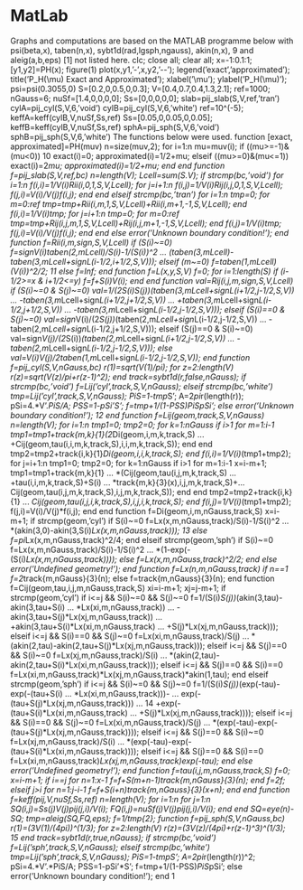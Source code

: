 MatLab
======
Graphs and computations are based on the MATLAB programme below
with psi(beta,x), taben(n,x), sybt1d(rad,lgsph,ngauss), akin(n,x),
9
and aleig(a,b,eps) [1] not listed here.
clc;
close all;
clear all;
x=-1:0.1:1;
[y1,y2]=PH(x);
figure(1)
plot(x,y1,’-’,x,y2,’--’);
legend(’exact’,’approximated’);
title(’P_H(\mu) Exact and Approximated’);
xlabel(’\mu’);
ylabel(’P_H(\mu)’);
psi=psi(0.3055,0)
S=[0.2,0,0.5,0,0.3];
V=[0.4,0.7,0.4,1.3,2.1];
ref=1000;
nGauss=6;
nuSf=[1.4,0,0,0,0];
Ss=[0,0,0,0,0];
slab=pij_slab(S,V,ref,’tran’)
cylA=pij_cyl(S,V,6,’void’)
cylB=pij_cyl(S,V,6,’white’)
ref=10^(-5);
keffA=keff(cylB,V,nuSf,Ss,ref)
Ss=[0.05,0,0.05,0,0.05];
keffB=keff(cylB,V,nuSf,Ss,ref)
sphA=pij_sph(S,V,6,’void’)
sphB=pij_sph(S,V,6,’white’)
The functions below were used.
function [exact, approximated]=PH(muv)
n=size(muv,2);
for i=1:n
mu=muv(i);
if ((mu>=-1)&(mu<0))
10
exact(i)=0;
approximated(i)=1/2+mu;
elseif ((mu>=0)&(mu<=1))
exact(i)=2*mu;
approximated(i)=1/2+mu;
end
end
function f=pij_slab(S,V,ref,bc)
n=length(V);
Lcell=sum(S.*V);
if strcmp(bc,’void’)
for i=1:n
f(i,i)=1/V(i)*Rii(i,0,1,S,V,Lcell);
for j=i+1:n
f(i,j)=1/V(i)*Rij(i,j,0,1,S,V,Lcell);
f(j,i)=V(i)/V(j)*f(i,j);
end
end
elseif strcmp(bc,’tran’)
for i=1:n
tmp=0;
for m=0:ref
tmp=tmp+Rii(i,m,1,S,V,Lcell)+Rii(i,m+1,-1,S,V,Lcell);
end
f(i,i)=1/V(i)*tmp;
for j=i+1:n
tmp=0;
for m=0:ref
tmp=tmp+Rij(i,j,m,1,S,V,Lcell)+Rij(i,j,m+1,-1,S,V,Lcell);
end
f(i,j)=1/V(i)*tmp;
f(j,i)=V(i)/V(j)*f(i,j);
end
end
else
error(’Unknown boundary condition!’);
end
function f=Rii(i,m,sign,S,V,Lcell)
if (S(i)~=0)
f=sign*V(i)*taben(2,m*Lcell)/S(i)-1/(S(i))^2 ...
*(taben(3,m*Lcell)-taben(3,m*Lcell+sign*L(i-1/2,i+1/2,S,V)));
elseif (m~=0)
f=taben(1,m*Lcell)*(V(i))^2/2;
11
else
f=Inf;
end
function f=L(x,y,S,V)
f=0;
for i=1:length(S)
if (i-1/2>=x & i+1/2<=y)
f=f+S(i)*V(i);
end
end
function val=Rij(i,j,m,sign,S,V,Lcell)
if (S(i)~=0 & S(j)~=0)
val=1/(2*S(i)*S(j))*(taben(3,m*Lcell+sign*L(i+1/2,j-1/2,S,V)) ...
-taben(3,m*Lcell+sign*L(i+1/2,j+1/2,S,V)) ...
+taben(3,m*Lcell+sign*L(i-1/2,j+1/2,S,V)) ...
-taben(3,m*Lcell+sign*L(i-1/2,j-1/2,S,V)));
elseif (S(i)==0 & S(j)~=0)
val=sign*V(i)/(2*S(j))*(taben(2,m*Lcell+sign*L(i-1/2,j-1/2,S,V)) ...
-taben(2,m*Lcell+sign*L(i-1/2,j+1/2,S,V)));
elseif (S(j)==0 & S(i)~=0)
val=sign*V(j)/(2*S(i))*(taben(2,m*Lcell+sign*L(i+1/2,j-1/2,S,V)) ...
-taben(2,m*Lcell+sign*L(i-1/2,j-1/2,S,V)));
else
val=V(i)*V(j)/2*taben(1,m*Lcell+sign*L(i-1/2,j-1/2,S,V));
end
function f=pij_cyl(S,V,nGauss,bc)
r(1)=sqrt(V(1)/pi);
for z=2:length(V)
r(z)=sqrt(V(z)/pi+r(z-1)^2);
end
track=sybt1d(r,false,nGauss);
if strcmp(bc,’void’)
f=Lij(’cyl’,track,S,V,nGauss);
elseif strcmp(bc,’white’)
tmp=Lij(’cyl’,track,S,V,nGauss);
PiS=1-tmp*S’;
A=2*pi*r(length(r));
pSi=4.*V’.*PiS/A;
PSS=1-pSi’*S’;
f=tmp+1/(1-PSS)*PiS*pSi’;
else
error(’Unknown boundary condition!’);
12
end
function f=Lij(geom,track,S,V,nGauss)
n=length(V);
for i=1:n
tmp1=0;
tmp2=0;
for k=1:nGauss
if i>1
for m=1:i-1
tmp1=tmp1+track{m,k}{1}*(2*Di(geom,i,m,k,track,S) ...
+Cij(geom,tau(i,i,m,k,track,S),i,i,m,k,track,S));
end
end
tmp2=tmp2+track{i,k}{1}*Di(geom,i,i,k,track,S);
end
f(i,i)=1/V(i)*(tmp1+tmp2);
for j=i+1:n
tmp1=0;
tmp2=0;
for k=1:nGauss
if i>1
for m=1:i-1
x=i-m+1;
tmp1=tmp1+track{m,k}{1} ...
*(Cij(geom,tau(i,j,m,k,track,S) ...
+tau(i,i,m,k,track,S)+S(i) ...
*track{m,k}{3}(x),i,j,m,k,track,S)+...
Cij(geom,tau(i,j,m,k,track,S),i,j,m,k,track,S));
end
end
tmp2=tmp2+track{i,k}{1} ...
*Cij(geom,tau(i,j,i,k,track,S),i,j,i,k,track,S);
end
f(i,j)=1/V(i)*(tmp1+tmp2);
f(j,i)=V(i)/V(j)*f(i,j);
end
end
function f=Di(geom,i,m,nGauss,track,S)
x=i-m+1;
if strcmp(geom,’cyl’)
if S(i)~=0
f=Lx(x,m,nGauss,track)/S(i)-1/S(i)^2 ...
*(akin(3,0)-akin(3,S(i)*Lx(x,m,nGauss,track)));
13
else
f=pi*Lx(x,m,nGauss,track)^2/4;
end
elseif strcmp(geom,’sph’)
if S(i)~=0
f=Lx(x,m,nGauss,track)/S(i)-1/S(i)^2 ...
*(1-exp(-(S(i)*Lx(x,m,nGauss,track))));
else
f=Lx(x,m,nGauss,track)^2/2;
end
else
error(’Undefined geometry!’);
end
function f=Lx(n,m,nGauss,track)
if n==1
f=2*track{m,nGauss}{3}(n);
else
f=track{m,nGauss}{3}(n);
end
function f=Cij(geom,tau,i,j,m,nGauss,track,S)
xi=i-m+1;
xj=j-m+1;
if strcmp(geom,’cyl’)
if i<=j && S(i)~=0 && S(j)~=0
f=1/(S(i)*S(j))*(akin(3,tau)-akin(3,tau+S(i) ...
*Lx(xi,m,nGauss,track)) ...
-akin(3,tau+S(j)*Lx(xj,m,nGauss,track)) ...
+akin(3,tau+S(i)*Lx(xi,m,nGauss,track) ...
+S(j)*Lx(xj,m,nGauss,track)));
elseif i<=j && S(i)==0 && S(j)~=0
f=Lx(xi,m,nGauss,track)/S(j) ...
*(akin(2,tau)-akin(2,tau+S(j)*Lx(xj,m,nGauss,track)));
elseif i<=j && S(j)==0 && S(i)~=0
f=Lx(xj,m,nGauss,track)/S(i) ...
*(akin(2,tau)-akin(2,tau+S(i)*Lx(xi,m,nGauss,track)));
elseif i<=j && S(j)==0 && S(i)==0
f=Lx(xi,m,nGauss,track)*Lx(xj,m,nGauss,track)*akin(1,tau);
end
elseif strcmp(geom,’sph’)
if i<=j && S(i)~=0 && S(j)~=0
f=1/(S(i)*S(j))*(exp(-tau)-exp(-(tau+S(i) ...
*Lx(xi,m,nGauss,track)))- ...
exp(-(tau+S(j)*Lx(xj,m,nGauss,track))) ...
14
+exp(-(tau+S(i)*Lx(xi,m,nGauss,track) ...
+S(j)*Lx(xj,m,nGauss,track))));
elseif i<=j && S(i)==0 && S(j)~=0
f=Lx(xi,m,nGauss,track)/S(j) ...
*(exp(-tau)-exp(-(tau+S(j)*Lx(xj,m,nGauss,track))));
elseif i<=j && S(j)==0 && S(i)~=0
f=Lx(xj,m,nGauss,track)/S(i) ...
*(exp(-tau)-exp(-(tau+S(i)*Lx(xi,m,nGauss,track))));
elseif i<=j && S(j)==0 && S(i)==0
f=Lx(xi,m,nGauss,track)*Lx(xj,m,nGauss,track)*exp(-tau);
end
else
error(’Undefined geometry!’);
end
function f=tau(i,j,m,nGauss,track,S)
f=0;
x=i-m+1;
if i==j
for n=1:x-1
f=f+S(m+n-1)*track{m,nGauss}{3}(n);
end
f=2*f;
elseif j>i
for n=1:j-i-1
f=f+S(i+n)*track{m,nGauss}{3}(x+n);
end
end
function f=keff(pij,V,nuSf,Ss,ref)
n=length(V);
for i=1:n
for j=1:n
SQ(i,j)=Ss(j)*V(j)*pij(j,i)/V(i);
FQ(i,j)=nuSf(j)*V(j)*pij(j,i)/V(i);
end
end
SQ=eye(n)-SQ;
tmp=aleig(SQ,FQ,eps);
f=1/tmp{2};
function f=pij_sph(S,V,nGauss,bc)
r(1)=(3*V(1)/(4*pi))^(1/3);
for z=2:length(V)
r(z)=(3*V(z)/(4*pi)+r(z-1)^3)^(1/3);
15
end
track=sybt1d(r,true,nGauss);
if strcmp(bc,’void’)
f=Lij(’sph’,track,S,V,nGauss);
elseif strcmp(bc,’white’)
tmp=Lij(’sph’,track,S,V,nGauss);
PiS=1-tmp*S’;
A=2*pi*r(length(r))^2;
pSi=4.*V’.*PiS/A;
PSS=1-pSi’*S’;
f=tmp+1/(1-PSS)*PiS*pSi’;
else
error(’Unknown boundary condition!’);
end
1
